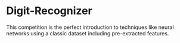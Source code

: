 # Digit-Recognizer
This competition is the perfect introduction to techniques like neural networks using a classic dataset including pre-extracted features.

